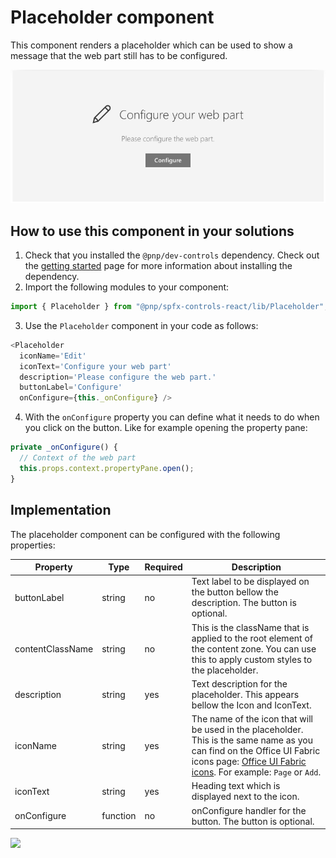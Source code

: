 # Placeholder component

This component renders a placeholder which can be used to show a message that the web part still has to be configured.

![Placeholder component output](../assets/Placeholder.png)

## How to use this component in your solutions

1. Check that you installed the `@pnp/dev-controls` dependency. Check out the [getting started](../getting-started) page for more information about installing the dependency.
2. Import the following modules to your component:

```TypeScript
import { Placeholder } from "@pnp/spfx-controls-react/lib/Placeholder";
```

3. Use the `Placeholder` component in your code as follows:

```TypeScript
<Placeholder
  iconName='Edit'
  iconText='Configure your web part'
  description='Please configure the web part.'
  buttonLabel='Configure'
  onConfigure={this._onConfigure} />
```

4. With the `onConfigure` property you can define what it needs to do when you click on the button. Like for example opening the property pane:

```typescript
private _onConfigure() {
  // Context of the web part
  this.props.context.propertyPane.open();
}
```

## Implementation

The placeholder component can be configured with the following properties:

| Property | Type | Required | Description |
| ---- | ---- | ---- | ---- |
| buttonLabel | string | no | Text label to be displayed on the button bellow the description. The button is optional. |
| contentClassName | string | no | This is the className that is applied to the root element of the content zone. You can use this to apply custom styles to the placeholder. |
| description | string | yes | Text description for the placeholder. This appears bellow the Icon and IconText. |
| iconName | string | yes | The name of the icon that will be used in the placeholder. This is the same name as you can find on the Office UI Fabric icons page: [Office UI Fabric icons](https://dev.office.com/fabric#/styles/icons). For example: `Page` or `Add`. |
| iconText | string | yes | Heading text which is displayed next to the icon. |
| onConfigure | function | no | onConfigure handler for the button. The button is optional. |

![](https://telemetry.sharepointpnp.com/sp-dev-fx-controls-react/wiki/controls/Placeholder)
